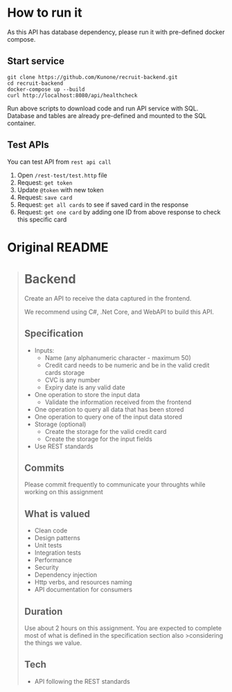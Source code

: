 # How to run it
As this API has database dependency, please run it with pre-defined docker compose.

## Start service
```
git clone https://github.com/Kunone/recruit-backend.git
cd recruit-backend
docker-compose up --build
curl http://localhost:8080/api/healthcheck
```
Run above scripts to download code and run API service with SQL. Database and tables are already pre-defined and mounted to the SQL container.

## Test APIs
You can test API from `rest api call`

1. Open `/rest-test/test.http` file
2. Request: `get token`
3. Update `@token` with new token
4. Request: `save card`
5. Request: `get all cards` to see if saved card in the response
6. Request: `get one card` by adding one ID from above response to check this specific card

# Original README
># Backend
>Create an API to receive the data captured in the frontend.
>
>We recommend using C#, .Net Core, and WebAPI to build this API.
>
>## Specification
>- Inputs:
>    - Name (any alphanumeric character - maximum 50)
>    - Credit card needs to be numeric and be in the valid credit cards storage
>    - CVC is any number
>    - Expiry date is any valid date
>- One operation to store the input data
>    - Validate the information received from the frontend
>- One operation to query all data that has been stored
>- One operation to query one of the input data stored
>- Storage (optional)
>    - Create the storage for the valid credit card
>    - Create the storage for the input fields
>- Use REST standards
>
>## Commits
>Please commit frequently to communicate your throughts while working on this assignment
>
>## What is valued
>- Clean code
>- Design patterns
>- Unit tests
>- Integration tests
>- Performance
>- Security
>- Dependency injection
>- Http verbs, and resources naming
>- API documentation for consumers
>
>## Duration
>Use about 2 hours on this assignment. You are expected to complete most of what is defined in the specification section also >considering the things we value.
>
>## Tech
>- API following the REST standards